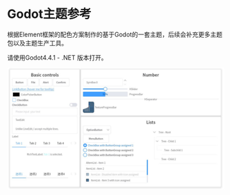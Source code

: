 # Godot主题参考

根据Element框架的配色方案制作的基于Godot的一套主题，后续会补充更多主题包以及主题生产工具。

请使用Godot4.4.1 - .NET 版本打开。

![](screenshots/theme_Element.JPG)